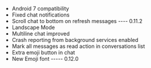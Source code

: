 * Android 7 compatibility
* Fixed chat notifications
* Scroll chat to bottom on refresh messages
---- 0.11.2
* Landscape Mode
* Multiline chat improved
* Crash reporting from background services enabled
* Mark all messages as read action in conversations list
* Extra emoji button in chat
* New Emoji font
----- 0.12.0
